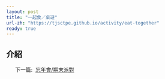 ```yaml
---
layout: post
title: "一起食／桌遊"
url-zh: "https://tjsctpe.github.io/activity/eat-together"
ready: true
---
```


## 介紹

<ul>
<tr>下一篇:&nbsp;</tr>
<a href="{{ site.baseurl }}/activity/party">
忘年會/期末派對
</a>
</ul>
